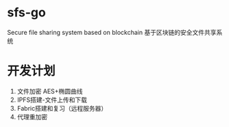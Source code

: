 # sfs-go
Secure file sharing system based on blockchain 基于区块链的安全文件共享系统

# 开发计划
1. 文件加密 AES+椭圆曲线
2. IPFS搭建-文件上传和下载
3. Fabric搭建和复习（远程服务器）
4. 代理重加密